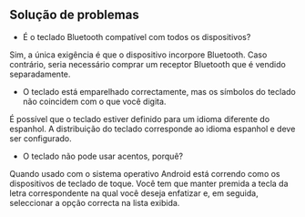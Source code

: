 ## Solução de problemas 

* É o teclado Bluetooth compatível com todos os dispositivos? 

Sim, a única exigência é que o dispositivo incorpore Bluetooth. Caso contrário, seria necessário comprar um receptor Bluetooth que é vendido separadamente. 

* O teclado está emparelhado correctamente, mas os símbolos do teclado não coincidem com o que você digita. 

É possível que o teclado estiver definido para um idioma diferente do espanhol. A distribuição do teclado corresponde ao idioma espanhol e deve ser configurado. 

* O teclado não pode usar acentos, porquê? 

Quando usado com o sistema operativo Android está correndo como os dispositivos de teclado de toque. Você tem que manter premida a tecla da letra correspondente na qual você deseja enfatizar e, em seguida, seleccionar a opção correcta na lista exibida.
